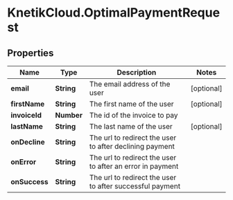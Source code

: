 # KnetikCloud.OptimalPaymentRequest

## Properties
Name | Type | Description | Notes
------------ | ------------- | ------------- | -------------
**email** | **String** | The email address of the user | [optional] 
**firstName** | **String** | The first name of the user | [optional] 
**invoiceId** | **Number** | The id of the invoice to pay | 
**lastName** | **String** | The last name of the user | [optional] 
**onDecline** | **String** | The url to redirect the user to after declining payment | 
**onError** | **String** | The url to redirect the user to after an error in payment | 
**onSuccess** | **String** | The url to redirect the user to after successful payment | 


